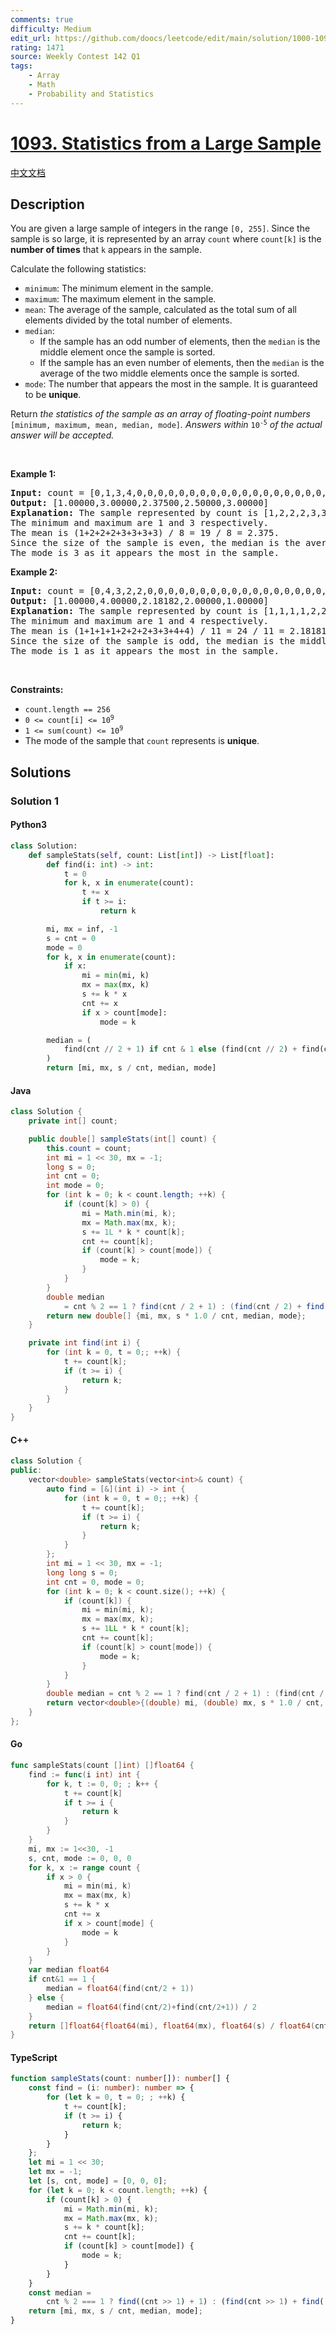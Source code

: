 ```yaml
---
comments: true
difficulty: Medium
edit_url: https://github.com/doocs/leetcode/edit/main/solution/1000-1099/1093.Statistics%20from%20a%20Large%20Sample/README_EN.md
rating: 1471
source: Weekly Contest 142 Q1
tags:
    - Array
    - Math
    - Probability and Statistics
---
```


<!-- problem:start -->

# [1093. Statistics from a Large Sample](https://leetcode.com/problems/statistics-from-a-large-sample)

[中文文档](/solution/1000-1099/1093.Statistics%20from%20a%20Large%20Sample/README.md)

## Description

<!-- description:start -->

<p>You are given a large sample of integers in the range <code>[0, 255]</code>. Since the sample is so large, it is represented by an array <code>count</code>&nbsp;where <code>count[k]</code> is the <strong>number of times</strong> that <code>k</code> appears in the sample.</p>

<p>Calculate the following statistics:</p>

<ul>
	<li><code>minimum</code>: The minimum element in the sample.</li>
	<li><code>maximum</code>: The maximum element in the sample.</li>
	<li><code>mean</code>: The average of the sample, calculated as the total sum of all elements divided by the total number of elements.</li>
	<li><code>median</code>:
	<ul>
		<li>If the sample has an odd number of elements, then the <code>median</code> is the middle element once the sample is sorted.</li>
		<li>If the sample has an even number of elements, then the <code>median</code> is the average of the two middle elements once the sample is sorted.</li>
	</ul>
	</li>
	<li><code>mode</code>: The number that appears the most in the sample. It is guaranteed to be <strong>unique</strong>.</li>
</ul>

<p>Return <em>the statistics of the sample as an array of floating-point numbers </em><code>[minimum, maximum, mean, median, mode]</code><em>. Answers within </em><code>10<sup>-5</sup></code><em> of the actual answer will be accepted.</em></p>

<p>&nbsp;</p>
<p><strong class="example">Example 1:</strong></p>

<pre>
<strong>Input:</strong> count = [0,1,3,4,0,0,0,0,0,0,0,0,0,0,0,0,0,0,0,0,0,0,0,0,0,0,0,0,0,0,0,0,0,0,0,0,0,0,0,0,0,0,0,0,0,0,0,0,0,0,0,0,0,0,0,0,0,0,0,0,0,0,0,0,0,0,0,0,0,0,0,0,0,0,0,0,0,0,0,0,0,0,0,0,0,0,0,0,0,0,0,0,0,0,0,0,0,0,0,0,0,0,0,0,0,0,0,0,0,0,0,0,0,0,0,0,0,0,0,0,0,0,0,0,0,0,0,0,0,0,0,0,0,0,0,0,0,0,0,0,0,0,0,0,0,0,0,0,0,0,0,0,0,0,0,0,0,0,0,0,0,0,0,0,0,0,0,0,0,0,0,0,0,0,0,0,0,0,0,0,0,0,0,0,0,0,0,0,0,0,0,0,0,0,0,0,0,0,0,0,0,0,0,0,0,0,0,0,0,0,0,0,0,0,0,0,0,0,0,0,0,0,0,0,0,0,0,0,0,0,0,0,0,0,0,0,0,0,0,0,0,0,0,0,0,0,0,0,0,0,0,0,0,0,0,0]
<strong>Output:</strong> [1.00000,3.00000,2.37500,2.50000,3.00000]
<strong>Explanation:</strong> The sample represented by count is [1,2,2,2,3,3,3,3].
The minimum and maximum are 1 and 3 respectively.
The mean is (1+2+2+2+3+3+3+3) / 8 = 19 / 8 = 2.375.
Since the size of the sample is even, the median is the average of the two middle elements 2 and 3, which is 2.5.
The mode is 3 as it appears the most in the sample.
</pre>

<p><strong class="example">Example 2:</strong></p>

<pre>
<strong>Input:</strong> count = [0,4,3,2,2,0,0,0,0,0,0,0,0,0,0,0,0,0,0,0,0,0,0,0,0,0,0,0,0,0,0,0,0,0,0,0,0,0,0,0,0,0,0,0,0,0,0,0,0,0,0,0,0,0,0,0,0,0,0,0,0,0,0,0,0,0,0,0,0,0,0,0,0,0,0,0,0,0,0,0,0,0,0,0,0,0,0,0,0,0,0,0,0,0,0,0,0,0,0,0,0,0,0,0,0,0,0,0,0,0,0,0,0,0,0,0,0,0,0,0,0,0,0,0,0,0,0,0,0,0,0,0,0,0,0,0,0,0,0,0,0,0,0,0,0,0,0,0,0,0,0,0,0,0,0,0,0,0,0,0,0,0,0,0,0,0,0,0,0,0,0,0,0,0,0,0,0,0,0,0,0,0,0,0,0,0,0,0,0,0,0,0,0,0,0,0,0,0,0,0,0,0,0,0,0,0,0,0,0,0,0,0,0,0,0,0,0,0,0,0,0,0,0,0,0,0,0,0,0,0,0,0,0,0,0,0,0,0,0,0,0,0,0,0,0,0,0,0,0,0,0,0,0,0,0,0]
<strong>Output:</strong> [1.00000,4.00000,2.18182,2.00000,1.00000]
<strong>Explanation:</strong> The sample represented by count is [1,1,1,1,2,2,2,3,3,4,4].
The minimum and maximum are 1 and 4 respectively.
The mean is (1+1+1+1+2+2+2+3+3+4+4) / 11 = 24 / 11 = 2.18181818... (for display purposes, the output shows the rounded number 2.18182).
Since the size of the sample is odd, the median is the middle element 2.
The mode is 1 as it appears the most in the sample.
</pre>

<p>&nbsp;</p>
<p><strong>Constraints:</strong></p>

<ul>
	<li><code>count.length == 256</code></li>
	<li><code>0 &lt;= count[i] &lt;= 10<sup>9</sup></code></li>
	<li><code>1 &lt;= sum(count) &lt;= 10<sup>9</sup></code></li>
	<li>The mode of the sample that <code>count</code> represents is <strong>unique</strong>.</li>
</ul>

<!-- description:end -->

## Solutions

<!-- solution:start -->

### Solution 1

<!-- tabs:start -->

#### Python3

```python
class Solution:
    def sampleStats(self, count: List[int]) -> List[float]:
        def find(i: int) -> int:
            t = 0
            for k, x in enumerate(count):
                t += x
                if t >= i:
                    return k

        mi, mx = inf, -1
        s = cnt = 0
        mode = 0
        for k, x in enumerate(count):
            if x:
                mi = min(mi, k)
                mx = max(mx, k)
                s += k * x
                cnt += x
                if x > count[mode]:
                    mode = k

        median = (
            find(cnt // 2 + 1) if cnt & 1 else (find(cnt // 2) + find(cnt // 2 + 1)) / 2
        )
        return [mi, mx, s / cnt, median, mode]
```

#### Java

```java
class Solution {
    private int[] count;

    public double[] sampleStats(int[] count) {
        this.count = count;
        int mi = 1 << 30, mx = -1;
        long s = 0;
        int cnt = 0;
        int mode = 0;
        for (int k = 0; k < count.length; ++k) {
            if (count[k] > 0) {
                mi = Math.min(mi, k);
                mx = Math.max(mx, k);
                s += 1L * k * count[k];
                cnt += count[k];
                if (count[k] > count[mode]) {
                    mode = k;
                }
            }
        }
        double median
            = cnt % 2 == 1 ? find(cnt / 2 + 1) : (find(cnt / 2) + find(cnt / 2 + 1)) / 2.0;
        return new double[] {mi, mx, s * 1.0 / cnt, median, mode};
    }

    private int find(int i) {
        for (int k = 0, t = 0;; ++k) {
            t += count[k];
            if (t >= i) {
                return k;
            }
        }
    }
}
```

#### C++

```cpp
class Solution {
public:
    vector<double> sampleStats(vector<int>& count) {
        auto find = [&](int i) -> int {
            for (int k = 0, t = 0;; ++k) {
                t += count[k];
                if (t >= i) {
                    return k;
                }
            }
        };
        int mi = 1 << 30, mx = -1;
        long long s = 0;
        int cnt = 0, mode = 0;
        for (int k = 0; k < count.size(); ++k) {
            if (count[k]) {
                mi = min(mi, k);
                mx = max(mx, k);
                s += 1LL * k * count[k];
                cnt += count[k];
                if (count[k] > count[mode]) {
                    mode = k;
                }
            }
        }
        double median = cnt % 2 == 1 ? find(cnt / 2 + 1) : (find(cnt / 2) + find(cnt / 2 + 1)) / 2.0;
        return vector<double>{(double) mi, (double) mx, s * 1.0 / cnt, median, (double) mode};
    }
};
```

#### Go

```go
func sampleStats(count []int) []float64 {
	find := func(i int) int {
		for k, t := 0, 0; ; k++ {
			t += count[k]
			if t >= i {
				return k
			}
		}
	}
	mi, mx := 1<<30, -1
	s, cnt, mode := 0, 0, 0
	for k, x := range count {
		if x > 0 {
			mi = min(mi, k)
			mx = max(mx, k)
			s += k * x
			cnt += x
			if x > count[mode] {
				mode = k
			}
		}
	}
	var median float64
	if cnt&1 == 1 {
		median = float64(find(cnt/2 + 1))
	} else {
		median = float64(find(cnt/2)+find(cnt/2+1)) / 2
	}
	return []float64{float64(mi), float64(mx), float64(s) / float64(cnt), median, float64(mode)}
}
```

#### TypeScript

```ts
function sampleStats(count: number[]): number[] {
    const find = (i: number): number => {
        for (let k = 0, t = 0; ; ++k) {
            t += count[k];
            if (t >= i) {
                return k;
            }
        }
    };
    let mi = 1 << 30;
    let mx = -1;
    let [s, cnt, mode] = [0, 0, 0];
    for (let k = 0; k < count.length; ++k) {
        if (count[k] > 0) {
            mi = Math.min(mi, k);
            mx = Math.max(mx, k);
            s += k * count[k];
            cnt += count[k];
            if (count[k] > count[mode]) {
                mode = k;
            }
        }
    }
    const median =
        cnt % 2 === 1 ? find((cnt >> 1) + 1) : (find(cnt >> 1) + find((cnt >> 1) + 1)) / 2;
    return [mi, mx, s / cnt, median, mode];
}
```

<!-- tabs:end -->

<!-- solution:end -->

<!-- problem:end -->
